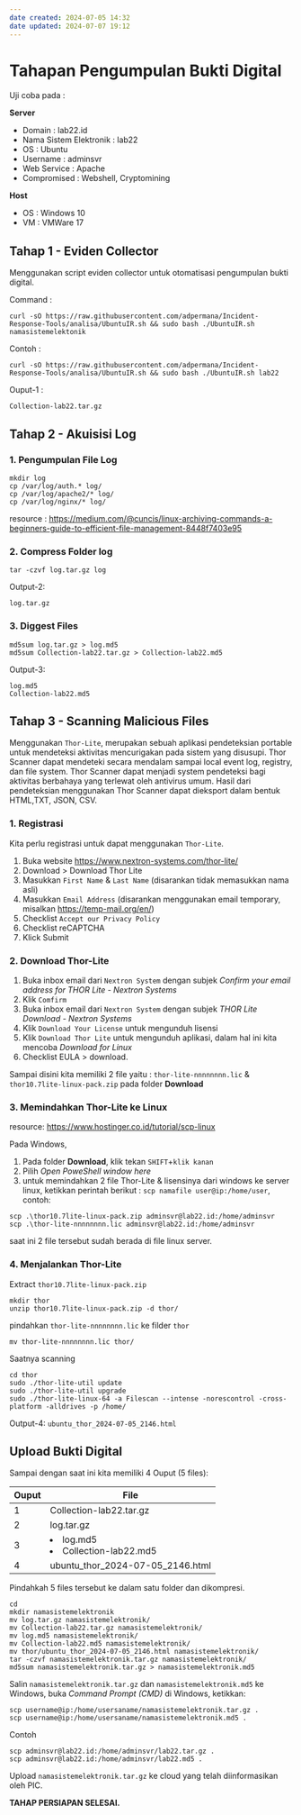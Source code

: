```yaml
---
date created: 2024-07-05 14:32
date updated: 2024-07-07 19:12
---
```


# Tahapan Pengumpulan  Bukti Digital

Uji coba pada :

**Server**
- Domain : lab22.id
- Nama Sistem Elektronik : lab22
- OS : Ubuntu
- Username : adminsvr
- Web Service : Apache
- Compromised : Webshell, Cryptomining

**Host**
- OS : Windows 10
- VM : VMWare 17

## Tahap 1 - Eviden Collector

Menggunakan script eviden collector untuk otomatisasi pengumpulan bukti digital.

Command :

```
curl -sO https://raw.githubusercontent.com/adpermana/Incident-Response-Tools/analisa/UbuntuIR.sh && sudo bash ./UbuntuIR.sh namasistemelektonik
```

Contoh :

```
curl -sO https://raw.githubusercontent.com/adpermana/Incident-Response-Tools/analisa/UbuntuIR.sh && sudo bash ./UbuntuIR.sh lab22
```

Ouput-1 :

```
Collection-lab22.tar.gz
```

## Tahap 2 - Akuisisi Log

### 1. Pengumpulan File Log

```
mkdir log
cp /var/log/auth.* log/
cp /var/log/apache2/* log/
cp /var/log/nginx/* log/
```

resource : <https://medium.com/@cuncis/linux-archiving-commands-a-beginners-guide-to-efficient-file-management-8448f7403e95>

### 2. Compress Folder log

```
tar -czvf log.tar.gz log
```

Output-2:

```
log.tar.gz
```

### 3. Diggest Files

```
md5sum log.tar.gz > log.md5
md5sum Collection-lab22.tar.gz > Collection-lab22.md5
```

Output-3:

```
log.md5
Collection-lab22.md5
```

## Tahap 3 - Scanning Malicious Files

Menggunakan `Thor-Lite`, merupakan sebuah aplikasi pendeteksian portable untuk mendeteksi aktivitas mencurigakan pada sistem yang disusupi. Thor Scanner dapat mendeteki secara mendalam sampai local event log, registry, dan file system. Thor Scanner dapat menjadi system pendeteksi bagi aktivitas berbahaya yang terlewat oleh antivirus umum. Hasil dari pendeteksian menggunakan Thor Scanner dapat dieksport dalam bentuk HTML,TXT, JSON, CSV.

### 1. Registrasi

Kita perlu registrasi untuk dapat menggunakan `Thor-Lite`.

1. Buka website <https://www.nextron-systems.com/thor-lite/>
2. Download > Download Thor Lite
3. Masukkan `First Name` & `Last Name` (disarankan tidak memasukkan nama asli)
4. Masukkan `Email Address` (disarankan menggunakan email temporary, misalkan <https://temp-mail.org/en/>)
5. Checklist `Accept our Privacy Policy`
6. Checklist reCAPTCHA
7. Klick Submit

### 2. Download Thor-Lite

1. Buka inbox email dari `Nextron System` dengan subjek _Confirm your email address for THOR Lite - Nextron Systems_
2. Klik `Comfirm`
3. Buka inbox email dari `Nextron System` dengan subjek   _THOR Lite Download - Nextron Systems_
4. Klik `Download Your License` untuk mengunduh lisensi
5. Klik `Download Thor Lite` untuk mengunduh aplikasi, dalam hal ini kita mencoba _Download for Linux_
6. Checklist EULA > download.

Sampai disini kita memiliki 2 file yaitu : `thor-lite-nnnnnnnn.lic` & `thor10.7lite-linux-pack.zip` pada folder **Download**

### 3. Memindahkan Thor-Lite ke Linux

resource: <https://www.hostinger.co.id/tutorial/scp-linux>

Pada Windows,

1. Pada folder **Download**, klik tekan `SHIFT`+`klik kanan`
2. Pilih _Open PoweShell window here_
3. untuk memindahkan 2 file Thor-Lite & lisensinya dari windows ke server linux, ketikkan perintah berikut : `scp namafile user@ip:/home/user`, contoh:

```
scp .\thor10.7lite-linux-pack.zip adminsvr@lab22.id:/home/adminsvr
scp .\thor-lite-nnnnnnnn.lic adminsvr@lab22.id:/home/adminsvr
```

saat ini 2 file tersebut sudah berada di file linux server.

### 4. Menjalankan Thor-Lite

Extract `thor10.7lite-linux-pack.zip`

```
mkdir thor
unzip thor10.7lite-linux-pack.zip -d thor/
```

pindahkan `thor-lite-nnnnnnnn.lic` ke filder `thor`

```
mv thor-lite-nnnnnnnn.lic thor/
```

Saatnya scanning

```
cd thor
sudo ./thor-lite-util update
sudo ./thor-lite-util upgrade
sudo ./thor-lite-linux-64 -a Filescan --intense -norescontrol -cross-platform -alldrives -p /home/
```

Output-4: `ubuntu_thor_2024-07-05_2146.html`

## Upload Bukti Digital

Sampai dengan saat ini kita memiliki 4 Ouput (5 files):

| Ouput | File                                |
| ----- | ----------------------------------- |
| 1     | Collection-lab22.tar.gz             |
| 2     | log.tar.gz                          |
| 3     | <li>log.md5<li>Collection-lab22.md5 |
| 4     | ubuntu_thor_2024-07-05_2146.html    |

Pindahkah 5 files tersebut ke dalam satu folder dan dikompresi.

```
cd
mkdir namasistemelektronik
mv log.tar.gz namasistemelektronik/
mv Collection-lab22.tar.gz namasistemelektronik/
mv log.md5 namasistemelektronik/
mv Collection-lab22.md5 namasistemelektronik/
mv thor/ubuntu_thor_2024-07-05_2146.html namasistemelektronik/
tar -czvf namasistemelektronik.tar.gz namasistemelektronik/
md5sum namasistemelektronik.tar.gz > namasistemelektronik.md5
```

Salin `namasistemelektronik.tar.gz` dan `namasistemelektronik.md5`  ke Windows, buka _Command Prompt (CMD)_ di Windows, ketikkan:

```
scp username@ip:/home/usersaname/namasistemelektronik.tar.gz .
scp username@ip:/home/usersaname/namasistemelektronik.md5 .
```

Contoh

```
scp adminsvr@lab22.id:/home/adminsvr/lab22.tar.gz .
scp adminsvr@lab22.id:/home/adminsvr/lab22.md5 .
```

Upload `namasistemelektronik.tar.gz` ke cloud yang telah diinformasikan oleh PIC.

**TAHAP PERSIAPAN SELESAI.**

